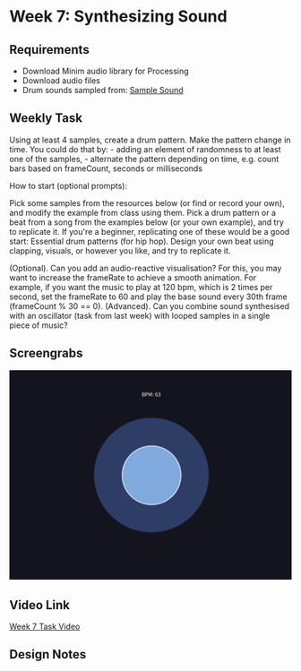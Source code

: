 <h1>Week 7: Synthesizing Sound</h1>

<h2>Requirements</h2>

 - Download Minim audio library for Processing
 - Download audio files
 - Drum sounds sampled from: <a href="https://samplefocus.com/">Sample Sound </a> 
 

<h2>Weekly Task</h2>

Using at least 4 samples, create a drum pattern. Make the pattern change in time. You could do that by: - adding an element of randomness to at least one of the samples, - alternate the pattern depending on time, e.g. count bars based on frameCount, seconds or milliseconds

How to start (optional prompts):

Pick some samples from the resources below (or find or record your own), and modify the example from class using them.
Pick a drum pattern or a beat from a song from the examples below (or your own example), and try to replicate it. If you're a beginner, replicating one of these would be a good start: Essential drum patterns (for hip hop).
Design your own beat using clapping, visuals, or however you like, and try to replicate it.

(Optional). Can you add an audio-reactive visualisation? For this, you may want to increase the frameRate to achieve a smooth animation. For example, if you want the music to play at 120 bpm, which is 2 times per second, set the frameRate to 60 and play the base sound every 30th frame (frameCount % 30 == 0). (Advanced). Can you combine sound synthesised with an oscillator (task from last week) with looped samples in a single piece of music?

<h2>Screengrabs</h2>

<img src="Week 7 Synthesizing Sound.png" alt="Week 10 Task Screengrab">

<h2>Video Link</h2>
<a href="https://drive.google.com/file/d/1ku28wYmF_n955N8Oe-fUtrBmY-S5gL9I/view?usp=drive_link">Week 7 Task Video</a>

<h2>Design Notes</h2>
